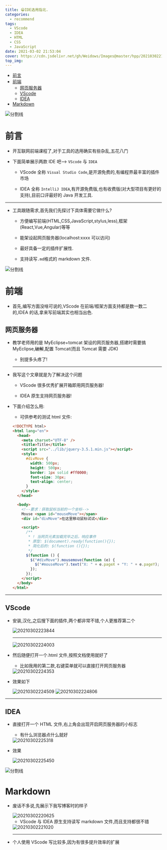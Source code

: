 ```yaml
---
title: 😁IDE选用指北.
categories:
  - recommend
tags:
  - VScode
  - IDEA
  - HTML
  - CSS
  - JavaScript
date: 2021-03-02 21:53:04
cover: https://cdn.jsdelivr.net/gh/Weidows/Images@master/hpp/20210302215748.png
top_img:
---
```


<!--
 * @?: *********************************************************************
 * @Author: Weidows
 * @LastEditors: Weidows
 * @LastEditTime: 2021-03-02 22:54:58
 * @FilePath: \Weidowsd:\Game\Github\Blog-private\source\_posts\recommend\IDEs.md
 * @Description:
 * @!: *********************************************************************
-->

- [前言](#前言)
- [前端](#前端)
  - [网页服务器](#网页服务器)
  - [VScode](#vscode)
  - [IDEA](#idea)
- [Markdown](#markdown)

![分割线](https://cdn.jsdelivr.net/gh/Weidows/Images@master/img/divider.png)

# 前言

- 开互联网前端课程了,对于工具的选用确实有些杂乱,五花八门

- 下面简单展示两款 IDE 吧--> `VScode` 与 `IDEA`

  - VScode 全称 `Visual Studio Code`,是开源免费的,有编程界最丰富的插件市场

  - IDEA 全称 `IntelliJ IDEA`,有开源免费版,也有收费版(对大型项目有更好的支持),目前口评最好的 Java 开发工具.

---

- 工具跟随需求,首先我们先探讨下具体需要它做什么?

  - 方便编写前端(HTML,CSS,JavaScript,stylus,less),框架(React,Vue,Angular)等等

  - 能架设起网页服务器(localhost:xxxx 可以访问)

  - 最好具备一定的插件扩展性.

  - 支持读写`.md`格式的 markdown 文件.

![分割线](https://cdn.jsdelivr.net/gh/Weidows/Images@master/img/divider.png)

# 前端

- 首先,编写方面没啥可说的,VScode 在前端/框架方面支持都是数一数二的,IDEA 的话,拿来写前端其实也相当出色.

## 网页服务器

- 教学老师用的是 MyEclipse+tomcat 架设的网页服务器,搭建时需要搞 MyEclipse,~~破解~~,配置 Tomcat(而且 Tomcat 需要 JDK)

  - 别提多头疼了!

  ***

- 我写这个文章就是为了解决这个问题

  - VScode 很多优秀扩展开箱即用网页服务器!

  - IDEA 原生支持网页服务器!

- 下面介绍怎么用:

  - 可供参考的测试 html 文件:

  ```html
  <!DOCTYPE html>
  <html lang="en">
    <head>
      <meta charset="UTF-8" />
      <title>Title</title>
      <script src="../lib/jquery-3.5.1.min.js"></script>
      <style>
        #divMove {
          width: 500px;
          height: 500px;
          border: 1px solid #ff0000;
          font-size: 30px;
          text-align: center;
        }
      </style>
    </head>

    <body>
      <!--要求：获取鼠标当前的一个坐标-->
      Mouse <span id="mouseMove"></span>
      <div id="divMove">在这里移动鼠标试试</div>

      <script>
        /**
         * ! 当网页元素加载完毕之后，响应事件
         * 原型: $(document).ready(function(){});
         * 简化后的: $(function (){});
         */
        $(function () {
          $("#divMove").mousemove(function (e) {
            $("#mouseMove").text("X: " + e.pageX + "Y: " + e.pageY);
          });
        });
      </script>
    </body>
  </html>
  ```

---

## VScode

- 安装,汉化,之后搜下面的插件,两个都非常不错,个人更推荐第二个

  <img src="https://cdn.jsdelivr.net/gh/Weidows/Images@master/hpp/20210302223844.png" alt="20210302223844" />

  ***

  <img src="https://cdn.jsdelivr.net/gh/Weidows/Images@master/hpp/20210302224003.png" alt="20210302224003" />

- 然后随便打开一个.html 文件,按照文档使用就好了

  - 比如我用的第二款,右键菜单就可以直接打开网页服务器

  <img src="https://cdn.jsdelivr.net/gh/Weidows/Images@master/hpp/20210302224353.png" alt="20210302224353" />

- 效果如下

  <img src="https://cdn.jsdelivr.net/gh/Weidows/Images@master/hpp/20210302224509.png" alt="20210302224509" />

  <img src="https://cdn.jsdelivr.net/gh/Weidows/Images@master/hpp/20210302224806.png" alt="20210302224806" />

---

## IDEA

- 直接打开一个 HTML 文件,右上角会出现开启网页服务器的小标志

  - 有什么浏览器点什么就好

  <img src="https://cdn.jsdelivr.net/gh/Weidows/Images@master/hpp/20210302225318.png" alt="20210302225318" />

- 效果

  <img src="https://cdn.jsdelivr.net/gh/Weidows/Images@master/hpp/20210302225450.png" alt="20210302225450" />

![分割线](https://cdn.jsdelivr.net/gh/Weidows/Images@master/img/divider.png)

# Markdown

- 废话不多说,先展示下我写博客时的样子

  <img src="https://cdn.jsdelivr.net/gh/Weidows/Images@master/hpp/20210302220625.png" alt="20210302220625" />

  - VScode 与 IDEA 原生支持读写 markdown 文件,而且支持都很不错

  <img src="https://cdn.jsdelivr.net/gh/Weidows/Images@master/hpp/20210302221020.png" alt="20210302221020" />

  ***

- 个人使用 VScode 写比较多,因为有很多提升效率的扩展
